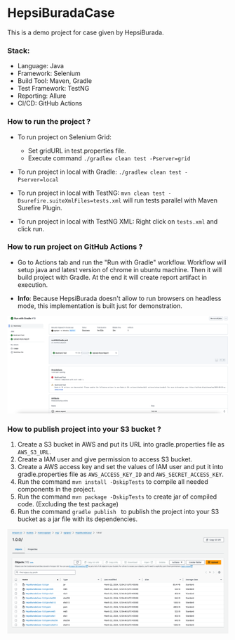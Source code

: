 # HepsiBuradaCase

This is a demo project for case given by HepsiBurada.

### Stack:
- Language: Java
- Framework: Selenium
- Build Tool: Maven, Gradle
- Test Framework: TestNG
- Reporting: Allure
- CI/CD: GitHub Actions

### How to run the project ?
- To run project on Selenium Grid:
  - Set gridURL in test.properties file.
  - Execute command `./gradlew clean test -Pserver=grid`


- To run project in local with Gradle: `./gradlew clean test -Pserver=local`
- To run project in local with TestNG: `mvn clean test -Dsurefire.suiteXmlFiles=tests.xml` will run tests parallel with Maven Surefire Plugin.
- To run project in local with TestNG XML: Right click on `tests.xml` and click run. 

### How to run project on GitHub Actions ?
- Go to Actions tab and run the "Run with Gradle" workflow. Workflow will setup java and latest version of chrome in ubuntu machine. Then it will build project with Gradle. At the end it will create report artifact in execution.


- <b>Info</b>: Because HepsiBurada doesn't allow to run browsers on headless mode, this implementation is built just for demonstration.

![readme_img_2.png](images%2Freadme_img_2.png)

### How to publish project into your S3 bucket ?

1. Create a S3 bucket in AWS and put its URL into gradle.properties file as `AWS_S3_URL`.
2. Create a IAM user and give permission to access S3 bucket.
3. Create a AWS access key and set the values of IAM user and put it into gradle.properties file as `AWS_ACCESS_KEY_ID` and `AWS_SECRET_ACCESS_KEY`.
4. Run the command `mvn install -DskipTests` to compile all needed components in the project.
5. Run the command `mvn package -DskipTests` to create jar of compiled code. (Excluding the test package)
6. Run the command `gradle publish ` to publish the project into your S3 bucket as a jar file with its dependencies. 

![readme_img_1.png](images%2Freadme_img_1.png)